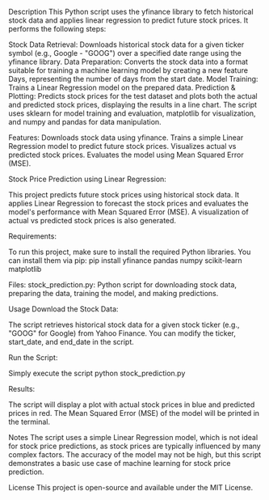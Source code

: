 Description
This Python script uses the yfinance library to fetch historical stock data and applies linear regression to predict future stock prices. It performs the following steps:

Stock Data Retrieval: Downloads historical stock data for a given ticker symbol (e.g., Google - "GOOG") over a specified date range using the yfinance library.
Data Preparation: Converts the stock data into a format suitable for training a machine learning model by creating a new feature Days, representing the number of days from the start date.
Model Training: Trains a Linear Regression model on the prepared data.
Prediction & Plotting: Predicts stock prices for the test dataset and plots both the actual and predicted stock prices, displaying the results in a line chart.
The script uses sklearn for model training and evaluation, matplotlib for visualization, and numpy and pandas for data manipulation.

Features:
Downloads stock data using yfinance.
Trains a simple Linear Regression model to predict future stock prices.
Visualizes actual vs predicted stock prices.
Evaluates the model using Mean Squared Error (MSE).

Stock Price Prediction using Linear Regression:

This project predicts future stock prices using historical stock data. It applies Linear Regression to forecast the stock prices and evaluates the model's performance with Mean Squared Error (MSE). A visualization of actual vs predicted stock prices is also generated.

Requirements:

To run this project, make sure to install the required Python libraries. You can install them via pip:
pip install yfinance pandas numpy scikit-learn matplotlib

Files:
stock_prediction.py: Python script for downloading stock data, preparing the data, training the model, and making predictions.

Usage
Download the Stock Data:

The script retrieves historical stock data for a given stock ticker (e.g., "GOOG" for Google) from Yahoo Finance.
You can modify the ticker, start_date, and end_date in the script.

Run the Script:

Simply execute the script
python stock_prediction.py

Results:

The script will display a plot with actual stock prices in blue and predicted prices in red.
The Mean Squared Error (MSE) of the model will be printed in the terminal.

Notes
The script uses a simple Linear Regression model, which is not ideal for stock price predictions, as stock prices are typically influenced by many complex factors.
The accuracy of the model may not be high, but this script demonstrates a basic use case of machine learning for stock price prediction.

License
This project is open-source and available under the MIT License.
